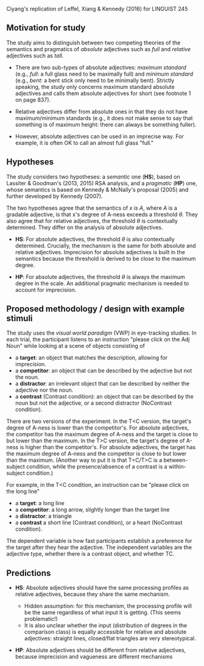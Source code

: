 Ciyang's replication of Leffel, Xiang & Kennedy (2016) for LINGUIST 245

## Motivation for study

The study aims to distinguish between two competing theories of the
 semantics and pragmatics of *absolute* adjectives such as *full* and
 *relative* adjectives such as *tall*.

- There are two sub-types of absolute adjectives: *maximum standard*
 (e.g., *full*: a full glass need to be maximally full)
 and *minimum standard* (e.g., *bent*: a bent stick only need to be minimally
   bent).
 Strictly speaking, the study only concerns maximum standard
  absolute adjectives and calls them absolute adjectives for short
  (see footnote 1 on page 837).

- Relative adjectives differ from absolute ones in that they do not have
 maximum/minimum standards (e.g., it does not make sense to say that something
   is of maximum height: there can always be something fuller).

- However, absolute adjectives can be used in an imprecise way.
For example, it is often OK to call an almost full glass "full."

## Hypotheses

The study considers two hypotheses: a *semantic* one (**HS**), based on
 Lassiter & Goodman's (2013, 2015) RSA analysis, and
 a *pragmatic* (**HP**) one, whose semantics is based on
 Kennedy & McNally's proposal (2005) and further developed by Kennedy (2007).

The two hypotheses agree that the semantics of *x is A*, where *A* is
 a gradable adjective, is that x's degree of A-ness exceeds a threshold
 $\theta$.
They also agree that for relative adjectives, the threshold $\theta$ is
 contextually determined.
They differ on the analysis of absolute adjectives.

- **HS**: For absolute adjectives, the threshold $\theta$ is also contextually
 determined.
 Crucially, the mechanism is the same for both absolute and relative
 adjectives.
 Imprecision for absolute adjectives is built in the semantics because the
  threshold is derived to be close to the maximum degree.

- **HP**: For absolute adjectives, the threshold $\theta$ is always the maximum
 degree in the scale. An additional pragmatic mechanism is needed
 to account for imprecision.


## Proposed methodology / design with example stimuli

The study uses the *visual world paradigm* (VWP) in eye-tracking studies.
In each trial, the participant listens to an instruction
 "please click on the Adj Noun" while looking at a scene of objects consisting of
 - a **target**: an object that matches the description, allowing for imprecision.
 - a **competitor**: an object that can be described by the adjective but not the
    noun.
 - a **distractor**: an irrelevant object that can be described by neither the
    adjective nor the noun.
 - a **contrast** (Contrast condition): an object that can be described by the
    noun but not the adjective,
    or a second distractor (NoContrast condition).

There are two versions of the experiment.
In the T<C version, the target's degree of A-ness is lower than the competitor's.
For absolute adjectives, the competitor has the maximum degree of A-ness and
 the target is close to but lower than the maximum.
In the T>C version, the target's degree of A-ness is higher than the
 competitor's.
For absolute adjectives, the target has the maximum degree of A-ness and
  the competitor is close to but lower than the maximum.
(Another way to put it is that T<C/T>C is a between-subject condition, while
  the presence/absence of a contrast is a within-subject condition.)

For example, in the T<C condition, an instruction can be
 "please click on the long line"
 - a **target**: a long line
 - a **competitor**: a long arrow, slightly longer than the target line
 - a **distractor**: a triangle
 - a **contrast**  a short line (Contrast condition),
     or a heart (NoContrast condition).

The dependent variable is how fast participants establish a preference for
 the target after they hear the adjective.
The independent variables are the adjective type, whether there is a contrast
 object, and whether T<C or T>C.

## Predictions

- **HS**: Absolute adjectives should have the same processing profiles as
relative adjectives, because they share the same mechanism.
  + Hidden assumption: for this mechanism, the processing profile will be
   the same regardless of what input it is getting. (This seems problematic!)
  + It is also unclear whether the input (distribution of degrees in the
    comparison class) is equally accessible for relative and absolute adjectives:
    straight lines, closed/flat triangles are very stereotypical.

- **HP**: Absolute adjectives should be different from relative adjectives,
because imprecision and vagueness are different mechanisms

